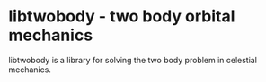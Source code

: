 libtwobody - two body orbital mechanics
====

libtwobody is a library for solving the two body problem in celestial
mechanics.

